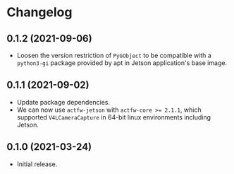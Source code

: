 # Changelog

## 0.1.2 (2021-09-06)

- Loosen the version restriction of `PyGObject` to be compatible with a `python3-gi` package provided by apt in Jetson application's base image.

## 0.1.1 (2021-09-02)

- Update package dependencies.
 - We can now use `actfw-jetson` with `actfw-core >= 2.1.1`, which supported `V4LCameraCapture` in 64-bit linux environments including Jetson.

## 0.1.0 (2021-03-24)

- Initial release.
